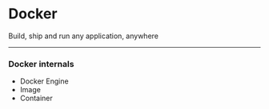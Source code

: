 # Docker

Build, ship and run any application, anywhere

---

### Docker internals

- Docker Engine
- Image
- Container
